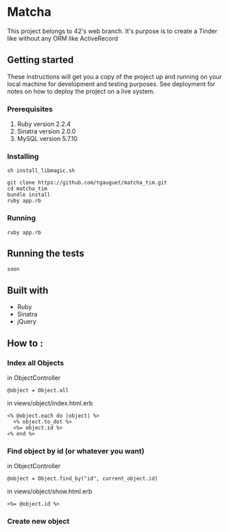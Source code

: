 # Matcha

This project belongs to 42's web branch.
It's purpose is to create a Tinder like without any ORM like ActiveRecord

## Getting started

These instructions will get you a copy of the project up and running on your local machine for development and testing purposes. See deployment for notes on how to deploy the project on a live system.

### Prerequisites

1. Ruby version 2.2.4
2. Sinatra version 2.0.0
3. MySQL version 5.7.10

### Installing

```
sh install_libmagic.sh

git clone https://github.com/tgauguet/matcha_tim.git
cd matcha_tim
bundle install
ruby app.rb
```
### Running

```
ruby app.rb
```

## Running the tests

```
soon
```

## Built with

* Ruby
* Sinatra
* jQuery

## How to :

### Index all Objects

in ObjectController
```
@object = Object.all
```
in views/object/index.html.erb
```
<% @object.each do |object| %>
  <% object.to_dot %>
  <%= object.id %>
<% end %>
```

### Find object by id (or whatever you want)

in ObjectController
```
@object = Object.find_by("id", current_object.id)
```
in views/object/show.html.erb
```
<%= @object.id %>
```

### Create new object
